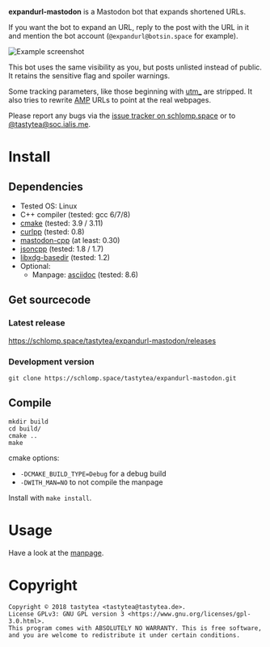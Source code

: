 **expandurl-mastodon** is a Mastodon bot that expands shortened URLs.

If you want the bot to expand an URL, reply to the post with the URL in it and
mention the bot account (`@expandurl@botsin.space` for example).

![Example screenshot](https://doc.schlomp.space/expandurl-mastodon/expandurl_screenshot.jpg)

This bot uses the same visibility as you, but posts unlisted instead of public.
It retains the sensitive flag and spoiler warnings.

Some tracking parameters, like those beginning with
[utm_](https://en.wikipedia.org/wiki/UTM_parameters) are stripped. It also tries
to rewrite [AMP](https://en.wikipedia.org/wiki/Accelerated_Mobile_Pages) URLs to
point at the real webpages.

Please report any bugs via the
[issue tracker on schlomp.space](https://schlomp.space/tastytea/expandurl-mastodon/issues)
or to [@tastytea@soc.ialis.me](https://soc.ialis.me/@tastytea).

# Install

## Dependencies

* Tested OS: Linux
* C++ compiler (tested: gcc 6/7/8)
* [cmake](https://cmake.org/) (tested: 3.9 / 3.11)
* [curlpp](http://www.curlpp.org/) (tested: 0.8)
* [mastodon-cpp](https://schlomp.space/tastytea/mastodon-cpp) (at least: 0.30)
* [jsoncpp](https://github.com/open-source-parsers/jsoncpp) (tested: 1.8 / 1.7)
* [libxdg-basedir](http://repo.or.cz/w/libxdg-basedir.git) (tested: 1.2)
* Optional:
    * Manpage: [asciidoc](http://asciidoc.org/) (tested: 8.6)

## Get sourcecode

### Latest release

https://schlomp.space/tastytea/expandurl-mastodon/releases

### Development version

```SH
git clone https://schlomp.space/tastytea/expandurl-mastodon.git
```

## Compile

```SH
mkdir build
cd build/
cmake ..
make
```

cmake options:
* `-DCMAKE_BUILD_TYPE=Debug` for a debug build
* `-DWITH_MAN=NO` to not compile the manpage

Install with `make install`.

# Usage

Have a look at the [manpage](https://schlomp.space/tastytea/expandurl-mastodon/src/branch/master/expandurl-mastodon.1.adoc).

# Copyright

```PLAIN
Copyright © 2018 tastytea <tastytea@tastytea.de>.
License GPLv3: GNU GPL version 3 <https://www.gnu.org/licenses/gpl-3.0.html>.
This program comes with ABSOLUTELY NO WARRANTY. This is free software,
and you are welcome to redistribute it under certain conditions.
```
